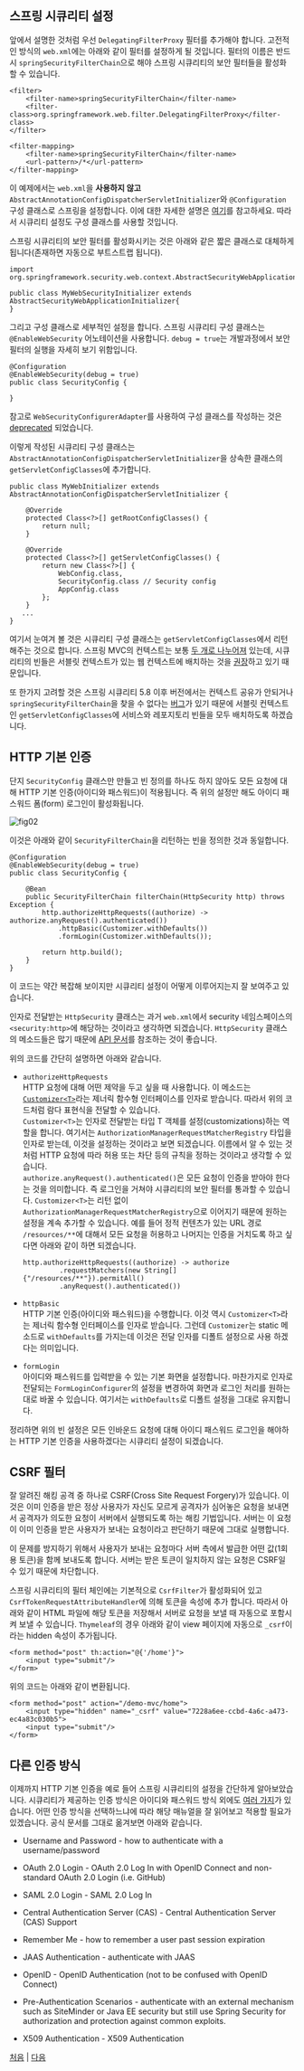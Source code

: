 ## 스프링 시큐리티 설정
앞에서 설명한 것처럼 우선 `DelegatingFilterProxy` 필터를 추가해야 합니다. 고전적인 방식의 `web.xml`에는 아래와 같이 필터를 설정하게 될 것입니다. 필터의 이름은 반드시 `springSecurityFilterChain`으로 해야 스프링 시큐리티의 보안 필터들을 활성화 할 수 있습니다.

```
<filter>
    <filter-name>springSecurityFilterChain</filter-name>
    <filter-class>org.springframework.web.filter.DelegatingFilterProxy</filter-class>
</filter>

<filter-mapping>
    <filter-name>springSecurityFilterChain</filter-name>
    <url-pattern>/*</url-pattern>
</filter-mapping>
```

이 예제에서는 `web.xml`을 <b>사용하지 않고</b> `AbstractAnnotationConfigDispatcherServletInitializer`와 `@Configuration` 구성 클래스로 스프링을 설정합니다. 이에 대한 자세한 설명은 [여기](https://github.com/boyd-dev/demo-mvc/tree/main/docs/05)를 참고하세요. 따라서 시큐리티 설정도 구성 클래스를 사용할 것입니다.

스프링 시큐리티의 보안 필터를 활성화시키는 것은 아래와 같은 짧은 클래스로 대체하게 됩니다(존재하면 자동으로 부트스트랩 됩니다).

```
import org.springframework.security.web.context.AbstractSecurityWebApplicationInitializer;

public class MyWebSecurityInitializer extends AbstractSecurityWebApplicationInitializer{
}
```

그리고 구성 클래스로 세부적인 설정을 합니다. 스프링 시큐리티 구성 클래스는 `@EnableWebSecurity` 어노테이션을 사용합니다. `debug = true`는 개발과정에서 보안 필터의 실행을 자세히 보기 위함입니다.

```
@Configuration
@EnableWebSecurity(debug = true)
public class SecurityConfig {

}
```

참고로 `WebSecurityConfigurerAdapter`를 사용하여 구성 클래스를 작성하는 것은 [deprecated](https://spring.io/blog/2022/02/21/spring-security-without-the-websecurityconfigureradapter) 되었습니다.

이렇게 작성된 시큐리티 구성 클래스는 `AbstractAnnotationConfigDispatcherServletInitializer`을 상속한 클래스의 `getServletConfigClasses`에 추가합니다.

```
public class MyWebInitializer extends AbstractAnnotationConfigDispatcherServletInitializer {

	@Override
	protected Class<?>[] getRootConfigClasses() {
		return null;
	}

	@Override
	protected Class<?>[] getServletConfigClasses() {
		return new Class<?>[] {
			WebConfig.class,
			SecurityConfig.class // Security config	
			AppConfig.class	
		};
	}
   ...
}
```
여기서 눈여겨 볼 것은 시큐리티 구성 클래스는 `getServletConfigClasses`에서 리턴해주는 것으로 합니다. 스프링 MVC의 컨텍스트는 보통 [두 개로 나누어져](https://github.com/boyd-dev/demo-mvc/blob/main/docs/04/README.md) 있는데, 시큐리티의 빈들은 서블릿 컨텍스트가 있는 웹 컨텍스트에 배치하는 것을 [권장](https://docs.spring.io/spring-security/reference/5.8/servlet/configuration/java.html#abstractsecuritywebapplicationinitializer-with-spring-mvc
)하고 있기 때문입니다.  

또 한가지 고려할 것은 스프링 시큐리티 5.8 이후 버전에서는 컨텍스트 공유가 안되거나 `springSecurityFilterChain`을 찾을 수 없다는 [버그](https://github.com/spring-projects/spring-security/issues/14636)가 있기 때문에 서블릿 컨텍스트인 `getServletConfigClasses`에 서비스와 레포지토리 빈들을 모두 배치하도록 하겠습니다.

## HTTP 기본 인증  
단지 `SecurityConfig` 클래스만 만들고 빈 정의를 하나도 하지 않아도 모든 요청에 대해 HTTP 기본 인증(아이디와 패스워드)이 적용됩니다. 즉 위의 설정만 해도 아이디 패스워드 폼(form) 로그인이 활성화됩니다.

![fig02](../img/fig02.png)

이것은 아래와 같이 `SecurityFilterChain`을 리턴하는 빈을 정의한 것과 동일합니다.
```
@Configuration
@EnableWebSecurity(debug = true)
public class SecurityConfig {

    @Bean
    public SecurityFilterChain filterChain(HttpSecurity http) throws Exception {
        http.authorizeHttpRequests((authorize) -> authorize.anyRequest().authenticated())
            .httpBasic(Customizer.withDefaults())
            .formLogin(Customizer.withDefaults());
		
        return http.build();
    }
}
```
이 코드는 약간 복잡해 보이지만 시큐리티 설정이 어떻게 이루어지는지 잘 보여주고 있습니다.  

인자로 전달받는 `HttpSecurity` 클래스는 과거 `web.xml`에서 security 네임스페이스의 `<security:http>`에 해당하는 것이라고 생각하면 되겠습니다. `HttpSecurity` 클래스의 메소드들은 많기 때문에 [API 문서](https://docs.spring.io/spring-security/site/docs/5.8.x/api/org/springframework/security/config/annotation/web/builders/HttpSecurity.html)를 참조하는 것이 좋습니다. 

위의 코드를 간단히 설명하면 아래와 같습니다.

- `authorizeHttpRequests`   
HTTP 요청에 대해 어떤 제약을 두고 싶을 때 사용합니다. 이 메소드는 [`Customizer<T>`](https://docs.spring.io/spring-security/site/docs/5.8.x/api/org/springframework/security/config/Customizer.html)라는 제너릭 함수형 인터페이스를 인자로 받습니다. 따라서 위의 코드처럼 람다 표현식을 전달할 수 있습니다.  
`Customizer<T>`는 인자로 전달받는 타입 T 객체를 설정(customizations)하는 역할을 합니다. 여기서는 `AuthorizationManagerRequestMatcherRegistry` 타입을 인자로 받는데, 이것을 설정하는 것이라고 보면 되겠습니다. 이름에서 알 수 있는 것처럼 HTTP 요청에 따라 허용 또는 차단 등의 규칙을 정하는 것이라고 생각할 수 있습니다.  
`authorize.anyRequest().authenticated()`은 모든 요청이 인증을 받아야 한다는 것을 의미합니다. 즉 로그인을 거쳐야 시큐리티의 보안 필터를 통과할 수 있습니다. `Customizer<T>`는 리턴 없이 `AuthorizationManagerRequestMatcherRegistry`으로 이어지기 때문에 원하는 설정을 계속 추가할 수 있습니다. 예를 들어 정적 컨텐츠가 있는 URL 경로 `/resources/**`에 대해서 모든 요청을 허용하고 나머지는 인증을 거치도록 하고 싶다면 아래와 같이 하면 되겠습니다.  
   ```
   http.authorizeHttpRequests((authorize) -> authorize
			.requestMatchers(new String[]{"/resources/**"}).permitAll()				
			.anyRequest().authenticated())
   ```

- `httpBasic`  
HTTP 기본 인증(아이디와 패스워드)을 수행합니다. 이것 역시 `Customizer<T>`라는 제너릭 함수형 인터페이스를 인자로 받습니다. 그런데 `Customizer`는 static 메소드로 `withDefaults`를 가지는데 이것은 전달 인자를 디폴트 설정으로 사용 하겠다는 의미입니다.  

- `formLogin`  
아이디와 패스워드를 입력받을 수 있는 기본 화면을 설정합니다. 마찬가지로 인자로 전달되는 `FormLoginConfigurer`의 설정을 변경하여 화면과 로그인 처리를 원하는대로 바꿀 수 있습니다. 여기서는 `withDefaults`로 디폴트 설정을 그대로 유지합니다.

정리하면 위의 빈 설정은 모든 인바운드 요청에 대해 아이디 패스워드 로그인을 해야하는 HTTP 기본 인증을 사용하겠다는 시큐리티 설정이 되겠습니다.

## CSRF 필터
잘 알려진 해킹 공격 중 하나로 CSRF(Cross Site Request Forgery)가 있습니다. 이것은 이미 인증을 받은 정상 사용자가 자신도 모르게 공격자가 심어놓은 요청을 보내면서 공격자가 의도한 요청이 서버에서 실행되도록 하는 해킹 기법입니다. 서버는 이 요청이 이미 인증을 받은 사용자가 보내는 요청이라고 판단하기 때문에 그대로 실행합니다.  

이 문제를 방지하기 위해서 사용자가 보내는 요청마다 서버 측에서 발급한 어떤 값(1회용 토큰)을 함께 보내도록 합니다. 서버는 받은 토큰이 일치하지 않는 요청은 CSRF일 수 있기 때문에 차단합니다.

스프링 시큐리티의 필터 체인에는 기본적으로 `CsrfFilter`가 활성화되어 있고 `CsrfTokenRequestAttributeHandler`에 의해 토큰을 속성에 추가 합니다. 따라서 아래와 같이 HTML 파일에 해당 토큰을 저장해서 서버로 요청을 보낼 때 자동으로 포함시켜 보낼 수 있습니다. `Thymeleaf`의 경우 아래와 같이 view 페이지에 자동으로 `_csrf`이라는 hidden 속성이 추가됩니다.

```
<form method="post" th:action="@{'/home'}">
    <input type="submit"/>   
</form>
```
위의 코드는 아래와 같이 변환됩니다.
```
<form method="post" action="/demo-mvc/home">
	<input type="hidden" name="_csrf" value="7228a6ee-ccbd-4a6c-a473-ec4a83c030b5">
	<input type="submit"/>   
</form>    
```

## 다른 인증 방식
이제까지 HTTP 기본 인증을 예로 들어 스프링 시큐리티의 설정을 간단하게 알아보았습니다. 시큐리티가 제공하는 인증 방식은 아이디와 패스워드 방식 외에도 [여러 가지](https://docs.spring.io/spring-security/reference/5.8/servlet/authentication/index.html#servlet-authentication-mechanisms)가 있습니다. 어떤 인증 방식을 선택하느냐에 따라 해당 매뉴얼을 잘 읽어보고 적용할 필요가 있겠습니다. 공식 문서를 그대로 옮겨보면 아래와 같습니다. 

- Username and Password - how to authenticate with a username/password

- OAuth 2.0 Login - OAuth 2.0 Log In with OpenID Connect and non-standard OAuth 2.0 Login (i.e. GitHub)

- SAML 2.0 Login - SAML 2.0 Log In

- Central Authentication Server (CAS) - Central Authentication Server (CAS) Support

- Remember Me - how to remember a user past session expiration

- JAAS Authentication - authenticate with JAAS

- OpenID - OpenID Authentication (not to be confused with OpenID Connect)

- Pre-Authentication Scenarios - authenticate with an external mechanism such as SiteMinder or Java EE security but still use Spring Security for authorization and protection against common exploits.

- X509 Authentication - X509 Authentication


[처음](../README.md) | [다음](../04/README.md)